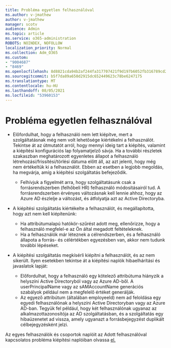 ```yaml
---
title: Probléma egyetlen felhasználóval
ms.author: v-jmathew
author: v-jmathew
manager: scotv
audience: Admin
ms.topic: article
ms.service: o365-administration
ROBOTS: NOINDEX, NOFOLLOW
localization_priority: Normal
ms.collection: Adm_O365
ms.custom:
- "9004687"
- "8469"
ms.openlocfilehash: 8d8821cda94b2af244fa317707421f9d197b6052fb316789cd286ea8b4adf19e
ms.sourcegitcommit: b5f7da89a650d2915dc652449623c78be6247175
ms.translationtype: MT
ms.contentlocale: hu-HU
ms.lasthandoff: 08/05/2021
ms.locfileid: "53960153"
---
```

# <a name="problem-with-single-user"></a>Probléma egyetlen felhasználóval

- Előfordulhat, hogy a felhasználó nem lett kiépítve, mert a szolgáltatásnak még nem volt lehetősége kiértékelni a felhasználót. Tekintse át az útmutatót arról, hogy mennyi ideig tart a kiépítés, valamint a kiépítési konfigurációs lap folyamatjelző sávja. Ha a további részletek szakaszban meghatározott egyenletes állapot a felhasználó létrehozási/frissítési/törlési dátuma előtt áll, az azt jelenti, hogy még nem értékeltük ki a felhasználót. Ebben az esetben a legjobb megoldás, ha megvárja, amíg a kiépítési szolgáltatás befejeződik.

  - Felhívjuk a figyelmét arra, hogy szolgáltatásunk csak a forrásrendszerben (felhőbeli HR) felhasználó módosításairól tud. A forrásrendszerben érvényes változásnak kell lennie ahhoz, hogy az Azure AD észlelje a változást, és átfolyatja azt az Active Directoryba.
- A kiépítési szolgáltatás kiértékelte a felhasználót, és megállapította, hogy azt nem kell kiépítenünk:
  - Ha attribútumalapú hatókör-szűrést adott meg, ellenőrizze, hogy a felhasználó megfelel-e az Ön által megadott feltételeknek.
  - Ha a felhasználók már léteznek a célrendszerben, és a felhasználó állapota a forrás- és célértékben egyezésben van, akkor nem tudunk további lépéseket.
- A kiépítési szolgáltatás megkísérli kiépítni a felhasználót, és az nem sikerült. Ilyen esetekben tekintse át a kiépítési naplók hibaelhárítási és javaslatok lapját:
  - Előfordulhat, hogy a felhasználó egy kötelező attribútuma hiányzik a helyszíni Active Directoryból vagy az Azure AD-ből. A userPrincipalName vagy az sAMAccountName generációs szabályok például nem a megfelelő értéket generálják.
  - Az egyező attribútum (általában employeeId) nem ad feloldása egy egyedi felhasználónak a helyszíni Active Directoryban vagy az Azure AD-ban. Tegyük fel például, hogy két felhasználónak ugyanaz az alkalmazottazonosítója az AD szolgáltatásban, és a szolgáltatás egy hibaüzenetet ad vissza, amely ugyanazt a forrásbejegyzést duplikált célbejegyzésként jelzi.

Az egyes felhasználók és csoportok naplóit az Adott felhasználóval kapcsolatos probléma kiépítési naplóiban olvassa [el.](https://docs.microsoft.com/azure/active-directory/reports-monitoring/concept-provisioning-logs)
